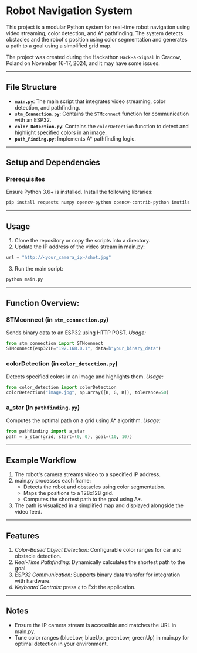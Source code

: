 # Robot Navigation System

This project is a modular Python system for real-time robot navigation using video streaming, color detection, and A* pathfinding. The system detects obstacles and the robot's position using color segmentation and generates a path to a goal using a simplified grid map.

The project was created during the Hackathon `Hack-a-Signal` in Cracow, Poland on November 16-17, 2024, and it may have some issues.

---

## File Structure
- **`main.py`**: The main script that integrates video streaming, color detection, and pathfinding.
- **`stm_Connection.py`**: Contains the `STMconnect` function for communication with an ESP32.
- **`color_Detection.py`**: Contains the `colorDetection` function to detect and highlight specified colors in an image.
- **`path_Finding.py`**: Implements A* pathfinding logic.

---

## Setup and Dependencies
### Prerequisites
Ensure Python 3.6+ is installed. Install the following libraries:
```bash
pip install requests numpy opencv-python opencv-contrib-python imutils matplotlib
```

---

## Usage
1. Clone the repository or copy the scripts into a directory.
2. Update the IP address of the video stream in main.py:
```python
url = "http://<your_camera_ip>/shot.jpg"
```
3. Run the main script:
```bash
python main.py
```

---
## Function Overview:
### STMconnect (in `stm_connection.py`)
Sends binary data to an ESP32 using HTTP POST.
*Usage:*
```python
from stm_connection import STMconnect
STMconnect(esp32IP="192.168.0.1", data=b"your_binary_data")
```
### colorDetection (in `color_detection.py`)
Detects specified colors in an image and highlights them.
*Usage:*
```python
from color_detection import colorDetection
colorDetection("image.jpg", np.array([B, G, R]), tolerance=50)
```
### a_star (in `pathfinding.py`)
Computes the optimal path on a grid using A* algorithm.
*Usage:*
```python
from pathfinding import a_star
path = a_star(grid, start=(0, 0), goal=(10, 10))
```

---

## Example Workflow
1. The robot's camera streams video to a specified IP address.
2. main.py processes each frame:
    - Detects the robot and obstacles using color segmentation.
    - Maps the positions to a 128x128 grid.
    - Computes the shortest path to the goal using A*.
3. The path is visualized in a simplified map and displayed alongside the video feed.

---

## Features
1. *Color-Based Object Detection:* Configurable color ranges for car and obstacle detection.
2. *Real-Time Pathfinding:* Dynamically calculates the shortest path to the goal.
3. *ESP32 Communication:* Supports binary data transfer for integration with hardware.
4. *Keyboard Controls:* press `q` to Exit the application.

---

## Notes
- Ensure the IP camera stream is accessible and matches the URL in main.py.
- Tune color ranges (blueLow, blueUp, greenLow, greenUp) in main.py for optimal detection in your environment.
